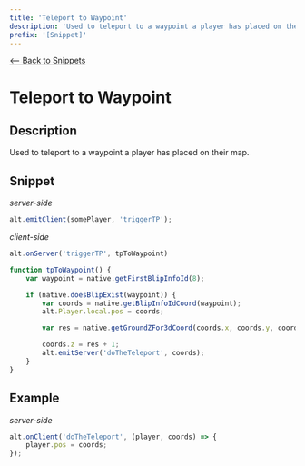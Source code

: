```yaml
---
title: 'Teleport to Waypoint'
description: 'Used to teleport to a waypoint a player has placed on their map.'
prefix: '[Snippet]'
---
```


[<-- Back to Snippets](./README.md)

# Teleport to Waypoint

## Description

Used to teleport to a waypoint a player has placed on their map.

## Snippet

_server-side_

```js
alt.emitClient(somePlayer, 'triggerTP');
```


_client-side_

```js
alt.onServer('triggerTP', tpToWaypoint)

function tpToWaypoint() {
    var waypoint = native.getFirstBlipInfoId(8);

    if (native.doesBlipExist(waypoint)) {
        var coords = native.getBlipInfoIdCoord(waypoint);
        alt.Player.local.pos = coords;

        var res = native.getGroundZFor3dCoord(coords.x, coords.y, coords.z + 100, undefined, undefined);

        coords.z = res + 1;
        alt.emitServer('doTheTeleport', coords);
    }
}
```

## Example

_server-side_

```js
alt.onClient('doTheTeleport', (player, coords) => {
    player.pos = coords;
});
```